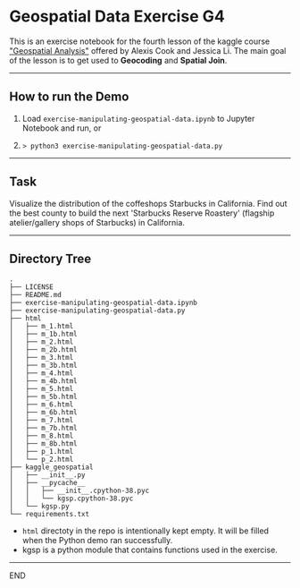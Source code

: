 # Geospatial Data Exercise G4

This is an exercise notebook for the fourth lesson of the kaggle course
["Geospatial Analysis"](https://www.kaggle.com/learn/geospatial-analysis)
offered by Alexis Cook and Jessica Li. The main goal of the lesson is
to get used to __Geocoding__ and __Spatial Join__.


------------------------------------------------------------------
## How to run the Demo

1. Load `exercise-manipulating-geospatial-data.ipynb` to Jupyter Notebook and run, or

2. `> python3 exercise-manipulating-geospatial-data.py`

------------------------------------------------------------------
## Task

Visualize the distribution of the coffeshops Starbucks in California.
Find out the best county to build the next 'Starbucks Reserve Roastery'
(flagship atelier/gallery shops of Starbucks) in California.

------------------------------------------------------------------
## Directory Tree
```
.
├── LICENSE
├── README.md
├── exercise-manipulating-geospatial-data.ipynb
├── exercise-manipulating-geospatial-data.py
├── html
│   ├── m_1.html
│   ├── m_1b.html
│   ├── m_2.html
│   ├── m_2b.html
│   ├── m_3.html
│   ├── m_3b.html
│   ├── m_4.html
│   ├── m_4b.html
│   ├── m_5.html
│   ├── m_5b.html
│   ├── m_6.html
│   ├── m_6b.html
│   ├── m_7.html
│   ├── m_7b.html
│   ├── m_8.html
│   ├── m_8b.html
│   ├── p_1.html
│   └── p_2.html
├── kaggle_geospatial
│   ├── __init__.py
│   ├── __pycache__
│   │   ├── __init__.cpython-38.pyc
│   │   └── kgsp.cpython-38.pyc
│   └── kgsp.py
└── requirements.txt

```
* `html` directoty in the repo is intentionally kept empty. It will be
   filled when the Python demo ran successfully. 
* kgsp is a python module that contains functions used in the exercise. 
------------------------------------------------------------------
END


